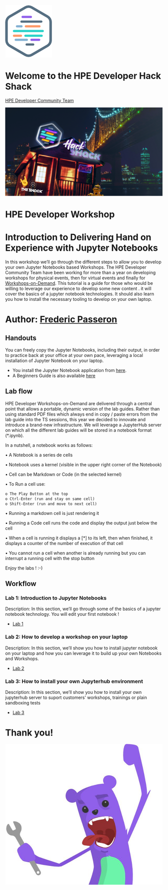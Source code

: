 ![HPEDEVlogo](Pictures/hpe-dev-logo.png)

# Welcome to the HPE Developer Hack Shack
[HPE Developer Community Team](https://hpedev.io)

<p align="center">
  <img src="Pictures/hackshackdisco.png">
  
</p>

# HPE Developer Workshop



# Introduction to Delivering Hand on Experience with Jupyter Notebooks
In this workshop we’ll go through the different steps to allow you to develop your own Jupyter Notebooks based Workshops.
The HPE Developer Community Team have been working for more than a year on developing workshops for physical events, then for virtual events and finally for [Workshops-on-Demand](https://hackshack.hpedev.io/workshops).
This tutorial is a guide for those who would be willing to leverage our experience to develop some new content . it will cover the basics of a jupyter notebook technologies. It should also learn you how to install the necessary tooling to develop on your own laptop.



# Author: [Frederic Passeron](mailto:frederic.passeron@hpe.com)

## Handouts
You can freely copy the Jupyter Notebooks, including their output, in order to practice back at your office at your own pace, leveraging a local installation of Jupyter Notebook on your laptop.
- You install the Jupyter Notebook application from [here](https://jupyter.org/install). 
- A Beginners Guide is also available [here](https://jupyter-notebook-beginner-guide.readthedocs.io/en/latest/what_is_jupyter.html)


## Lab flow
HPE Developer Workshops-on-Demand are delivered through a central point that allows a portable, dynamic version of the lab guides. Rather than using standard PDF files which always end in copy / paste errors from the lab guide into the TS sessions, this year we decided to innovate and introduce a brand-new infrastructure. We will leverage a JupyterHub server on which all the different lab guides will be stored in a notebook format (*.ipynb).

In a nutshell, a notebook works as follows:

• A Notebook is a series de cells

• Notebook uses a kernel (visible in the upper right corner of the Notebook)

• Cell can be Markdown or Code (in the selected kernel)

• To Run a cell use:

    o The Play Button at the top
    o Ctrl-Enter (run and stay on same cell)
    o Shift-Enter (run and move to next cell)
    
• Running a markdown cell is just rendering it

• Running a Code cell runs the code and display the output just below the cell

• When a cell is running it displays a [*] to its left, then when finished, it displays a counter of the number of execution of that cell

• You cannot run a cell when another is already running but you can interrupt a running cell with the stop button

Enjoy the labs ! :-)


## Workflow

### Lab 1: Introduction to Jupyter Notebooks
Description: In this section, we’ll go through some of the basics of a jupyter notebook technology. You will edit your first notebook !
* [Lab 1](1-Introduction-to-Jupyter-Notebooks.ipynb)

### Lab 2: How to develop a workshop on your laptop
Description: In this section, we’ll show you how to install jupyter notebook on your laptop and how you can leverage it to build up your own Notebooks and Workshops.
* [Lab 2](2-WKSHP-HowTo-Dev-with-laptop.ipynb)

### Lab 3: How to install your own Jupyterhub environment
Description: In this section, we’ll show you how to install your own jupyterhub server to suport customers' workshops, trainings or plain sandboxing tests
* [Lab 3](3-WKSHP-HowTo-Install-Jupyterhub)


# Thank you!
![grommet.JPG](Pictures/grommet.JPG)


```python

```

